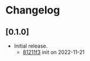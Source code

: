 # Changelog

## \[0.1.0]

- Initial release.
  - [81211f3](https://www.github.com/your-org/tauri-plugin-snapshot/commit/81211f312d256a2cc59c05472083e01f6bdd167f) init on 2022-11-21
